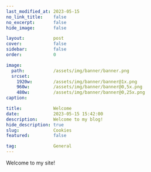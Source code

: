 ```yaml
---
last_modified_at: 2023-05-15
no_link_title:    false 
no_excerpt:       false 
hide_image:       false

layout:           post
cover:            false
sidebar:          false
order:            0

image:
  path:           /assets/img/banner/banner.png
  srcset:
    1920w:        /assets/img/banner/banner@1x.png
    960w:         /assets/img/banner/banner@0,5x.png
    480w:         /assets/img/banner/banner@0,25x.png
caption:          

title:            Welcome
date:             2023-05-15 15:42:00
description:      Welcome to my blog!
hide_description: true
slug:             Cookies
featured:         false

tag:              General
---
```


Welcome to my site!
